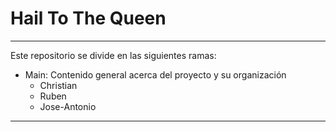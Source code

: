 # Hail To The Queen

---

Este repositorio se divide en las siguientes ramas:

- Main: Contenido general acerca del proyecto y su organización
  - Christian
  - Ruben
  - Jose-Antonio

---

